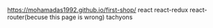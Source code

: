 https://mohamadas1992.github.io/first-shop/ react react-redux react-router(becuse this page is wrong) tachyons